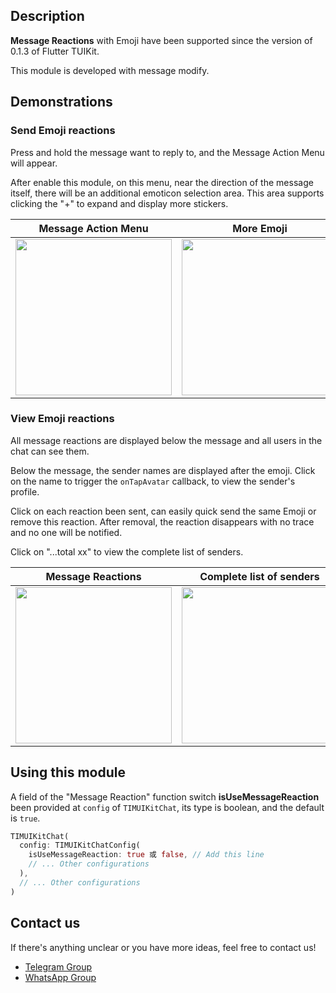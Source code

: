 
## Description

**Message Reactions** with Emoji have been supported since the version of 0.1.3 of Flutter TUIKit.

This module is developed with message modify.

## Demonstrations

### Send Emoji reactions

Press and hold the message want to reply to, and the Message Action Menu will appear.

After enable this module, on this menu, near the direction of the message itself, there will be an additional emoticon selection area. This area supports clicking the "+" to expand and display more stickers.

| Message Action Menu | More Emoji |
|---------|---------|
| <img style="width:250px" src="https://qcloudimg.tencent-cloud.cn/raw/b33931c12c614b68ef719f3d47e570e3.jpg"  /> | <img style="width:250px" src="https://qcloudimg.tencent-cloud.cn/raw/65d2c3e75d13ca7157cd9222f322d4aa.jpg" /> |

### View Emoji reactions

All message reactions are displayed below the message and all users in the chat can see them.

Below the message, the sender names are displayed after the emoji. Click on the name to trigger the `onTapAvatar` callback, to view the sender's profile.

Click on each reaction been sent, can easily quick send the same Emoji or remove this reaction. After removal, the reaction disappears with no trace and no one will be notified.

Click on "...total xx" to view the complete list of senders.

| Message Reactions | Complete list of senders |
|---------|---------|
| <img style="width:250px" src="https://qcloudimg.tencent-cloud.cn/raw/0601fcf0383b35a94600bda9ad1495fc.jpg"  /> | <img style="width:250px" src="https://qcloudimg.tencent-cloud.cn/raw/2ed71f237a64a8f47cf565f75902d370.jpg" /> |


## Using this module

A field of the "Message Reaction" function switch **isUseMessageReaction** been provided at `config` of `TIMUIKitChat`, its type is boolean, and the default is `true`.

```dart
TIMUIKitChat(
  config: TIMUIKitChatConfig(
    isUseMessageReaction: true 或 false, // Add this line
    // ... Other configurations
  ),
  // ... Other configurations
)
```

## Contact us[](id:contact)

If there's anything unclear or you have more ideas, feel free to contact us!

- [Telegram Group](https://t.me/+1doS9AUBmndhNGNl)
- [WhatsApp Group](https://chat.whatsapp.com/Gfbxk7rQBqc8Rz4pzzP27A)
